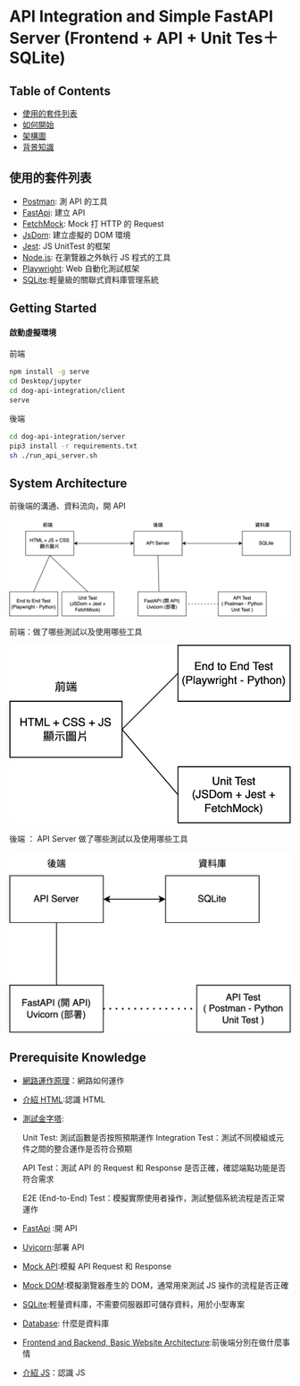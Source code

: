 # API Integration and Simple FastAPI Server (Frontend + API + Unit Tes＋SQLite)

## Table of Contents

- <a href="#tech-stack">使用的套件列表</a>
- <a href="#getting-started">如何開始</a>
- <a href="#system-architecture">架構圖</a>
- <a href="#prerequisite">背景知識</a>

<h2 id="tech-stack">使用的套件列表</h2>

- [Postman](https://github.com/postmanlabs/postman-app-support): 測 API 的工具
- [FastApi](https://github.com/tiangolo/fastapi/blob/master/README.md): 建立 API
- [FetchMock](https://github.com/wheresrhys/fetch-mock): Mock 打 HTTP 的 Request
- [JsDom](https://github.com/jsdom/jsdom): 建立虛擬的 DOM 環境
- [Jest](https://trpc.io): JS UnitTest 的框架
- [Node.js](https://github.com/nodejs): 在瀏覽器之外執行 JS 程式的工具
- [Playwright](https://github.com/nodejs): Web 自動化測試框架
- [SQLite](https://github.com/nodejs):輕量級的關聯式資料庫管理系統


<h2 id="getting-started">Getting Started</h2>


#### 啟動虛擬環境

前端
```bash
npm install -g serve
cd Desktop/jupyter
cd dog-api-integration/client
serve
```

後端
```bash
cd dog-api-integration/server
pip3 install -r requirements.txt
sh ./run_api_server.sh
```

<h2 id="system-architecture">System Architecture</h2>

前後端的溝通、資料流向，開 API

![full-stack-architecture Overview](screenshot/full-stack-architecture-overview.png)

前端：做了哪些測試以及使用哪些工具

![Front-end Architecture](screenshot/Front-end-architecture.png)


後端 ： API Server 做了哪些測試以及使用哪些工具


![Back-end Architecture](screenshot/Back-end-architecture.png)



<h2 id="prerequisite">Prerequisite Knowledge</h2>

- [網路運作原理](https://developer.mozilla.org/zh-TW/docs/Learn/Getting_started_with_the_web/How_the_Web_works)：網路如何運作
- [介紹 HTML](https://developer.mozilla.org/zh-TW/docs/Learn/HTML/Introduction_to_HTML):認識 HTML
- [測試金字塔](https://medium.com/@nathankpeck/microservice-testing-unit-tests-d795194fe14e):

  Unit Test: 測試函數是否按照預期運作
  Integration Test：測試不同模組或元件之間的整合運作是否符合預期

  API Test：測試 API 的 Request 和 Response 是否正確，確認端點功能是否符合需求

  E2E (End-to-End) Test：模擬實際使用者操作，測試整個系統流程是否正常運作

- [FastApi](https://github.com/tiangolo/fastapi/blob/master/README.md) :開 API
- [Uvicorn](https://stackoverflow.com/questions/71435960/what-is-the-purpose-of-uvicorn):部署 API
- [Mock API](https://ithelp.ithome.com.tw/m/articles/10270202):模擬 API Request 和 Response
- [Mock DOM](https://ithelp.ithome.com.tw/m/articles/10270202):模擬瀏覽器產生的 DOM，通常用來測試 JS 操作的流程是否正確
- [SQLite](https://medium.com/erens-tech-book/sqlite-%E8%88%87-mysql-%E7%9A%84%E5%B7%AE%E5%88%A5-a14926030ddd):輕量資料庫，不需要伺服器即可儲存資料，用於小型專案
- [Database](https://ithelp.ithome.com.tw/m/articles/10233605): 什麼是資料庫
- [Frontend and Backend, Basic Website Architecture](https://pala.tw/frontend-backend-basic/):前後端分別在做什麼事情
- [介紹 JS](https://developer.mozilla.org/zh-TW/docs/Web/JavaScript)：認識 JS








